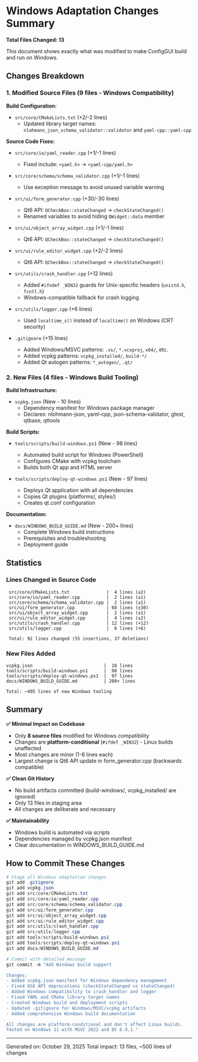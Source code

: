 # Windows Adaptation Changes Summary

**Total Files Changed: 13**

This document shows exactly what was modified to make ConfigGUI build and run on Windows.

## Changes Breakdown

### 1. Modified Source Files (9 files - Windows Compatibility)

**Build Configuration:**
- `src/core/CMakeLists.txt` (+2/-2 lines)
  - Updated library target names: `nlohmann_json_schema_validator::validator` and `yaml-cpp::yaml-cpp`

**Source Code Fixes:**
- `src/core/io/yaml_reader.cpp` (+1/-1 lines)
  - Fixed include: `<yaml.h>` → `<yaml-cpp/yaml.h>`

- `src/core/schema/schema_validator.cpp` (+1/-1 lines)
  - Use exception message to avoid unused variable warning

- `src/ui/form_generator.cpp` (+30/-30 lines)
  - Qt6 API: `QCheckBox::stateChanged` → `checkStateChanged()`
  - Renamed variables to avoid hiding `QWidget::data` member

- `src/ui/object_array_widget.cpp` (+1/-1 lines)
  - Qt6 API: `QCheckBox::stateChanged` → `checkStateChanged()`

- `src/ui/rule_editor_widget.cpp` (+2/-2 lines)
  - Qt6 API: `QCheckBox::stateChanged` → `checkStateChanged()`

- `src/utils/crash_handler.cpp` (+12 lines)
  - Added `#ifndef _WIN32` guards for Unix-specific headers (`unistd.h`, `fcntl.h`)
  - Windows-compatible fallback for crash logging

- `src/utils/logger.cpp` (+6 lines)
  - Used `localtime_s()` instead of `localtime()` on Windows (CRT security)

- `.gitignore` (+15 lines)
  - Added Windows/MSVC patterns: `.vs/`, `*.vcxproj`, `x64/`, etc.
  - Added vcpkg patterns: `vcpkg_installed/`, `build-*/`
  - Added Qt autogen patterns: `*_autogen/`, `.qt/`

### 2. New Files (4 files - Windows Build Tooling)

**Build Infrastructure:**
- `vcpkg.json` (New - 10 lines)
  - Dependency manifest for Windows package manager
  - Declares: nlohmann-json, yaml-cpp, json-schema-validator, gtest, qtbase, qttools

**Build Scripts:**
- `tools/scripts/build-windows.ps1` (New - 98 lines)
  - Automated build script for Windows (PowerShell)
  - Configures CMake with vcpkg toolchain
  - Builds both Qt app and HTML server

- `tools/scripts/deploy-qt-windows.ps1` (New - 97 lines)
  - Deploys Qt application with all dependencies
  - Copies Qt plugins (platforms/, styles/)
  - Creates qt.conf configuration

**Documentation:**
- `docs/WINDOWS_BUILD_GUIDE.md` (New - 200+ lines)
  - Complete Windows build instructions
  - Prerequisites and troubleshooting
  - Deployment guide

## Statistics

### Lines Changed in Source Code
```
 src/core/CMakeLists.txt              |  4 lines (±2)
 src/core/io/yaml_reader.cpp          |  2 lines (±1)
 src/core/schema/schema_validator.cpp |  2 lines (±1)
 src/ui/form_generator.cpp            | 60 lines (±30)
 src/ui/object_array_widget.cpp       |  2 lines (±1)
 src/ui/rule_editor_widget.cpp        |  4 lines (±2)
 src/utils/crash_handler.cpp          | 12 lines (+12)
 src/utils/logger.cpp                 |  6 lines (+6)
 
 Total: 92 lines changed (55 insertions, 37 deletions)
```

### New Files Added
```
vcpkg.json                           |  10 lines
tools/scripts/build-windows.ps1      |  98 lines
tools/scripts/deploy-qt-windows.ps1  |  97 lines
docs/WINDOWS_BUILD_GUIDE.md          | 200+ lines

Total: ~405 lines of new Windows tooling
```

## Summary

**✅ Minimal Impact on Codebase**
- Only **8 source files** modified for Windows compatibility
- Changes are **platform-conditional** (`#ifdef _WIN32`) - Linux builds unaffected
- Most changes are minor (1-6 lines each)
- Largest change is Qt6 API update in form_generator.cpp (backwards compatible)

**✅ Clean Git History**
- No build artifacts committed (build-windows/, vcpkg_installed/ are ignored)
- Only 13 files in staging area
- All changes are deliberate and necessary

**✅ Maintainability**
- Windows build is automated via scripts
- Dependencies managed by vcpkg.json manifest
- Clear documentation in WINDOWS_BUILD_GUIDE.md

## How to Commit These Changes

```powershell
# Stage all Windows adaptation changes
git add .gitignore
git add vcpkg.json
git add src/core/CMakeLists.txt
git add src/core/io/yaml_reader.cpp
git add src/core/schema/schema_validator.cpp
git add src/ui/form_generator.cpp
git add src/ui/object_array_widget.cpp
git add src/ui/rule_editor_widget.cpp
git add src/utils/crash_handler.cpp
git add src/utils/logger.cpp
git add tools/scripts/build-windows.ps1
git add tools/scripts/deploy-qt-windows.ps1
git add docs/WINDOWS_BUILD_GUIDE.md

# Commit with detailed message
git commit -m "Add Windows build support

Changes:
- Added vcpkg.json manifest for Windows dependency management
- Fixed Qt6 API deprecations (checkStateChanged vs stateChanged)
- Added Windows compatibility to crash_handler and logger
- Fixed YAML and CMake library target names
- Created Windows build and deployment scripts
- Updated .gitignore for Windows/MSVC/vcpkg artifacts
- Added comprehensive Windows build documentation

All changes are platform-conditional and don't affect Linux builds.
Tested on Windows 11 with MSVC 2022 and Qt 6.9.1."
```

---
Generated on: October 29, 2025
Total impact: 13 files, ~500 lines of changes
